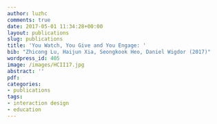 ```yaml
---
author: luzhc
comments: true
date: 2017-05-01 11:34:28+00:00
layout: publications
slug: publications
title: 'You Watch, You Give and You Engage: '
bib: "Zhicong Lu, Haijun Xia, Seongkook Heo, Daniel Wigdor (2017)"
wordpress_id: 405
image: /images/HCII17.jpg
abstract: ''
pdf:
categories:
- publications
tags:
- interaction design
- education
---
```

